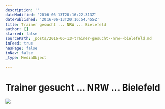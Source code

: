 ```yaml
---
description: ''
dateModified: '2016-06-13T20:16:22.313Z'
datePublished: '2016-06-13T20:16:54.455Z'
title: Trainer gesucht ... NRW ... Bielefeld
author: []
starred: false
sourcePath: _posts/2016-06-13-trainer-gesucht--nrw--bielefeld.md
inFeed: true
hasPage: false
inNav: false
_type: MediaObject

---
```

# Trainer gesucht ... NRW ... Bielefeld
![](https://the-grid-user-content.s3-us-west-2.amazonaws.com/ba4501d7-c5ca-493a-a8eb-78baa0387c01.jpg)